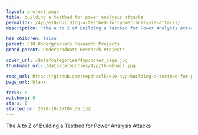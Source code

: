 ```yaml
---
layout: project_page
title: building a testbed for power analysis attacks
permalink: /4yp/e10/building-a-testbed-for-power-analysis-attacks/
description: "The A to Z of Building a Testbed for Power Analysis Attacks"

has_children: false
parent: E10 Undergraduate Research Projects
grand_parent: Undergraduate Research Projects

cover_url: /data/categories/4yp/cover_page.jpg
thumbnail_url: /data/categories/4yp/thumbnail.jpg

repo_url: https://github.com/cepdnaclk/e10-4yp-building-a-testbed-for-power-analysis-attacks
page_url: blank

forks: 0
watchers: 0
stars: 0
started_on: 2020-10-25T05:35:13Z
---
```

The A to Z of Building a Testbed for Power Analysis Attacks

